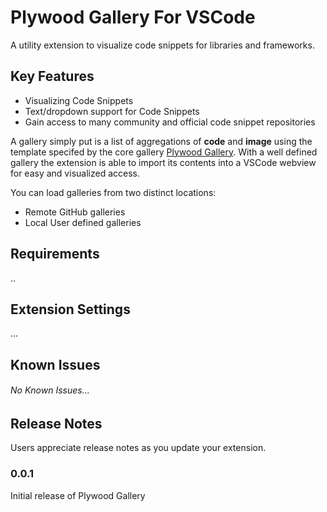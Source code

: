 # Plywood Gallery For VSCode

A utility extension to visualize code snippets for libraries and frameworks.

## Key Features

- Visualizing Code Snippets
- Text/dropdown support for Code Snippets
- Gain access to many community and official code snippet repositories

A gallery simply put is a list of aggregations of **code** and **image** using the template 
specifed by the core gallery [Plywood Gallery]().
With a well defined gallery the extension is able to import its contents into a VSCode webview
for easy and visualized access.

You can load galleries from two distinct locations:
- Remote GitHub galleries
- Local User defined galleries


## Requirements

..

## Extension Settings

...

## Known Issues

###### No Known Issues...

## Release Notes

Users appreciate release notes as you update your extension.

### 0.0.1

Initial release of Plywood Gallery

